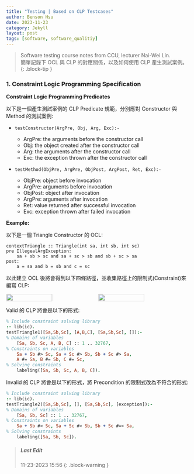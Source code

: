 ```yaml
---
title: "Testing | Based on CLP Testcases"
author: Benson Hsu
date: 2023-11-23
category: Jekyll
layout: post
tags: [software, software_qualitiy]
---
```


> Software testing course notes from CCU, lecturer Nai-Wei Lin.  
> 簡單記錄下 OCL 與 CLP 的對應關係，以及如何使用 CLP 產生測試案例。
{: .block-tip }

### 1. Constraint Logic Programming Specification

**Constraint Logic Programming Predicates**

以下是一個產生測試案例的 CLP Predicate 規範，分別應對 Constructor 與 Method 的測試案例:

-   `testConstructor(ArgPre, Obj, Arg, Exc):-`
    -   ArgPre: the arguments before the constructor call
    -   Obj: the object created after the constructor call
    -   Arg: the arguments after the constructor call
    -   Exc: the exception thrown after the constructor call

-   `testMethod(ObjPre, ArgPre, ObjPost, ArgPost, Ret, Exc):-`
    -   ObjPre: object before invocation
    -   ArgPre: arguments before invocation
    -   ObjPost: object after invocation
    -   ArgPre: arguments after invocation
    -   Ret: value returned after successful invocation
    -   Exc: exception thrown after failed invocation

**Example:**

以下是一個 Triangle Constructor 的 OCL:
```ocl
contextTriangle :: Triangle(int sa, int sb, int sc)
pre IllegealArgException:
    sa + sb > sc and sa + sc > sb and sb + sc > sa
post:
    a = sa and b = sb and c = sc
```

以此建立 OCL 後將會得到以下四條路徑，並收集路徑上的限制式(Constraint)來編寫 CLP:

<div style="display: flex; flex-direction: row; align-items: center;">
    <img src="../assets/image/2023/10-28-method_level_function_unit_testing/10.png" 
    width="50%" height="50%">
    <img src="../assets/image/2023/10-28-method_level_function_unit_testing/3.png" 
    width="50%" height="50%">
</div>

Valid 的 CLP 將會是以下的形式:
```prolog
% Include constraint solving library
:- lib(ic).
testTriangle1([Sa,Sb,Sc], [A,B,C], [Sa,Sb,Sc], []):-
% Domains of variables
    [Sa, Sb, Sc, A, B, C] :: 1 .. 32767,
% Constraints on variables
    Sa + Sb #> Sc, Sa + Sc #> Sb, Sb + Sc #> Sa,
    A #= Sa, B #= Sb, C #= Sc,
% Solving constraints
    labeling([Sa, Sb, Sc, A, B, C]).
```

Invalid 的 CLP 將會是以下的形式，將 Precondition 的限制式改為不符合的形式:
```prolog
% Include constraint solving library
:- lib(ic).
testTriangle2([Sa,Sb,Sc], [], [Sa,Sb,Sc], [exception]):-
% Domains of variables
    [Sa, Sb, Sc] :: 1 .. 32767,
% Constraints on variables
    Sa + Sb #> Sc, Sa + Sc #> Sb, Sb + Sc #=< Sa,
% Solving constraints
    labeling([Sa, Sb, Sc]).
```

> ##### Last Edit
> 11-23-2023 15:56 
{: .block-warning }